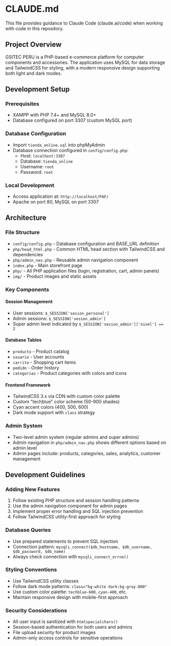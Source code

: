 # CLAUDE.md

This file provides guidance to Claude Code (claude.ai/code) when working with code in this repository.

## Project Overview

GSITEC PERU is a PHP-based e-commerce platform for computer components and accessories. The application uses MySQL for data storage and TailwindCSS for styling, with a modern responsive design supporting both light and dark modes.

## Development Setup

### Prerequisites
- XAMPP with PHP 7.4+ and MySQL 8.0+
- Database configured on port 3307 (custom MySQL port)

### Database Configuration
- Import `tienda_online.sql` into phpMyAdmin
- Database connection configured in `config/config.php`:
  - Host: `localhost:3307`
  - Database: `tienda_online`
  - Username: `root`
  - Password: `root`

### Local Development
- Access application at: `http://localhost/PAF/`
- Apache on port 80, MySQL on port 3307

## Architecture

### File Structure
- `config/config.php` - Database configuration and BASE_URL definition
- `php/head_html.php` - Common HTML head section with TailwindCSS and dependencies
- `php/admin_nav.php` - Reusable admin navigation component
- `index.php` - Main storefront page
- `php/` - All PHP application files (login, registration, cart, admin panels)
- `img/` - Product images and static assets

### Key Components

#### Session Management
- User sessions: `$_SESSION['sesion_personal']`
- Admin sessions: `$_SESSION['sesion_admin']`
- Super admin level indicated by `$_SESSION['sesion_admin']['nivel'] == 2`

#### Database Tables
- `producto` - Product catalog
- `usuario` - User accounts
- `carrito` - Shopping cart items
- `pedido` - Order history
- `categorias` - Product categories with colors and icons

#### Frontend Framework
- TailwindCSS 3.x via CDN with custom color palette
- Custom "techblue" color scheme (50-900 shades)
- Cyan accent colors (400, 500, 600)
- Dark mode support with `class` strategy

### Admin System
- Two-level admin system (regular admins and super admins)
- Admin navigation in `php/admin_nav.php` shows different options based on admin level
- Admin pages include: products, categories, sales, analytics, customer management

## Development Guidelines

### Adding New Features
1. Follow existing PHP structure and session handling patterns
2. Use the admin navigation component for admin pages
3. Implement proper error handling and SQL injection prevention
4. Follow TailwindCSS utility-first approach for styling

### Database Queries
- Use prepared statements to prevent SQL injection
- Connection pattern: `mysqli_connect($db_hostname, $db_username, $db_password, $db_name)`
- Always check connection with `mysqli_connect_errno()`

### Styling Conventions
- Use TailwindCSS utility classes
- Follow dark mode patterns: `class="bg-white dark:bg-gray-800"`
- Use custom color palette: `techblue-600`, `cyan-400`, etc.
- Maintain responsive design with mobile-first approach

### Security Considerations
- All user input is sanitized with `htmlspecialchars()`
- Session-based authentication for both users and admins
- File upload security for product images
- Admin-only access controls for sensitive operations